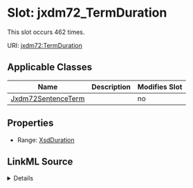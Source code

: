 

# Slot: jxdm72_TermDuration




This slot occurs 462 times.


URI: [jxdm72:TermDuration](http://release.niem.gov/niem/domains/jxdm/7.2/TermDuration)



<!-- no inheritance hierarchy -->





## Applicable Classes

| Name | Description | Modifies Slot |
| --- | --- | --- |
| [Jxdm72SentenceTerm](../classes/Jxdm72SentenceTerm.md) |  |  no  |







## Properties

* Range: [XsdDuration](../classes/XsdDuration.md)







## LinkML Source

<details>

```yaml
name: jxdm72_TermDuration
from_schema: okns:scales-kg
rank: 1000
slot_uri: jxdm72:TermDuration
alias: jxdm72_TermDuration
domain_of:
- jxdm72_SentenceTerm
range: xsd_duration

```
</details>